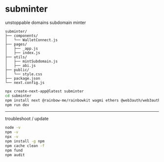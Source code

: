 # subminter
unstoppable domains subdomain minter<br />

```
subminter/
├── components/
│   └── WalletConnect.js
├── pages/
│   ├── _app.js
│   ├── index.js
├── utils/
│   ├── mintSubdomain.js
│   ├── abi.js
├── public/
│   └── style.css
├── package.json
└── next.config.js
```

```bash
npx create-next-app@latest subminter
cd subminter
npm install next @rainbow-me/rainbowkit wagmi ethers @web3auth/web3auth
npm run dev
```



----
troubleshoot / update
```bash
node -v
npm -v
npx -v
npm install -g npm
npm cache clean -f
npm fund
npm audit
```
